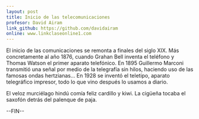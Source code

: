 ```yaml
---
layout: post
title: Inicio de las telecomunicaciones
profesor: David Airam
link_github: https://github.com/davidairam
online: www.linkclaseonline1.com
---
```


El inicio de las comunicaciones se remonta a finales del siglo  XIX. Más concretamente al año 1876, cuando Grahan Bell inventa el teléfono y Thomas Watson el primer aparato telefónico. En 1895 Guillermo Marconi transmitió una señal por medio de la telegrafía sin hilos, haciendo uso de las famosas ondas hertzianas... En 1928 se inventó el teletipo, aparato telegráfico impresor, todo lo que vino después lo usamos a diario.

El veloz murciélago hindú comía feliz cardillo y kiwi. La cigüeña tocaba el saxofón detrás del palenque de paja.

--FIN--